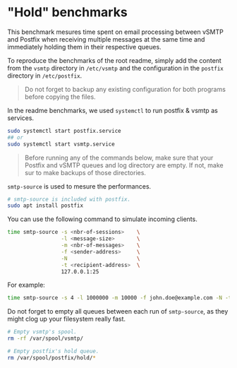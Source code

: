 # "Hold" benchmarks

This benchmark mesures time spent on email processing between vSMTP and Postfix when receiving multiple messages at the same time and immediately holding them in their respective queues.

To reproduce the benchmarks of the root readme, simply add the content from the `vsmtp` directory in `/etc/vsmtp` and the configuration in the `postfix` directory in `/etc/postfix`.

> Do not forget to backup any existing configuration for both programs before copying the files.

In the readme benchmarks, we used `systemctl` to run postfix & vsmtp as services.

```sh
sudo systemctl start postfix.service
## or
sudo systemctl start vsmtp.service
```

> Before running any of the commands below, make sure that your Postfix and vSMTP queues and log directory are empty. If not, make sur to make backups of those directories.

`smtp-source` is used to mesure the performances.

```sh
# smtp-source is included with postfix.
sudo apt install postfix
```

You can use the following command to simulate incoming clients.

```sh
time smtp-source -s <nbr-of-sessions>    \
                 -l <message-size>       \
                 -m <nbr-of-messages>    \
                 -f <sender-address>     \
                 -N                      \
                 -t <recipient-address>  \
                 127.0.0.1:25
```

For example:

```sh
time smtp-source -s 4 -l 1000000 -m 10000 -f john.doe@example.com -N -t jane.doe@example.com 127.0.0.1:25
```

Do not forget to empty all queues between each run of `smtp-source`, as they might clog up your filesystem really fast.

```sh
# Empty vsmtp's spool.
rm -rf /var/spool/vsmtp/

# Empty postfix's hold queue.
rm /var/spool/postfix/hold/*
```
